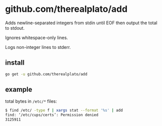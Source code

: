 github.com/therealplato/add
===========================

Adds newline-separated integers from stdin until EOF then output the total to stdout.

Ignores whitespace-only lines.

Logs non-integer lines to stderr.

install
-------
```sh
go get -u github.com/therealplato/add
```

example
-------
total bytes in `/etc/*` files:
```sh
$ find /etc/ -type f | xargs stat --format '%s' | add
find: ‘/etc/cups/certs’: Permission denied
3125911
```
